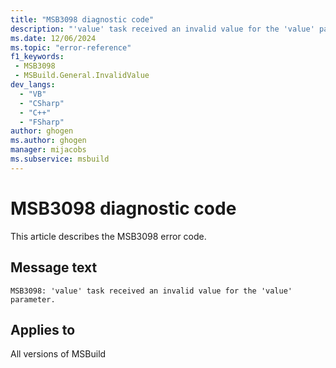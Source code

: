 ```yaml
---
title: "MSB3098 diagnostic code"
description: "'value' task received an invalid value for the 'value' parameter."
ms.date: 12/06/2024
ms.topic: "error-reference"
f1_keywords:
 - MSB3098
 - MSBuild.General.InvalidValue
dev_langs:
  - "VB"
  - "CSharp"
  - "C++"
  - "FSharp"
author: ghogen
ms.author: ghogen
manager: mijacobs
ms.subservice: msbuild
---
```


# MSB3098 diagnostic code

<!-- :::ErrorDefinitionDescription::: -->
<!-- :::editable-content name="introDescription"::: -->
This article describes the MSB3098 error code.
<!-- :::editable-content-end::: -->

## Message text

`MSB3098: 'value' task received an invalid value for the 'value' parameter.`

<!-- :::editable-content name="postOutputDescription"::: -->
<!--
{StrBegin="MSB3098: "}
-->
<!-- :::editable-content-end::: -->
<!-- :::ErrorDefinitionDescription-end::: -->

## Applies to

All versions of MSBuild
